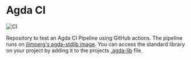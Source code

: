 # Agda CI  
![CI](https://github.com/JonasHoefer/agda-ci-test/workflows/CI/badge.svg?branch=master)

Repository to test an Agda CI Pipeline using GitHub actions.
The pipeline runs on [jlimperg's agda-stdlib image](https://hub.docker.com/r/jlimperg/agda-stdlib/tags).
You can access the standard library on your project by adding it to the projects [.agda-lib](test-project.agda-lib) file.
